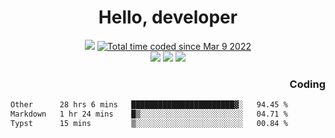 # <div align='center' >Hello, developer</div>

<div align='center'>
  <a ><img src="https://img.shields.io/badge/dynamic/json?url=https%3A%2F%2Fapi.swo.moe%2Fstats%2Fgithub%2FFree-Aaron-Li&query=count&color=181717&label=GitHub&labelColor=282c34&logo=github&suffix=+follows&cacheSeconds=3600"></a>
  <a href="https://wakatime.com/@fe40087f-8eae-48dc-9950-ad0633db1591"><img src="https://wakatime.com/badge/user/fe40087f-8eae-48dc-9950-ad0633db1591.svg" alt="Total time coded since Mar 9 2022" /></a>
</div>
<div align='center'>
  <a><img src="https://img.shields.io/badge/Rookie-blue?style=plastic&logo=c&logoColor=blue&labelColor=F5B7DB"></a>
  <a><img src="https://img.shields.io/badge/Rookie-blue?style=plastic&logo=c%2B%2B&logoColor=blue&labelColor=F5B7DB"></a> 
  <a><img src="https://img.shields.io/badge/Rookie-blue?style=plastic&logo=python&logoColor=blue&labelColor=F5B7DB"></a> 
</div>

<div align='right'>
  <h3>Coding</h3>
</div>

<!--START_SECTION:waka-->

```txt
Other      28 hrs 6 mins   ███████████████████████▓░   94.45 %
Markdown   1 hr 24 mins    █▒░░░░░░░░░░░░░░░░░░░░░░░   04.71 %
Typst      15 mins         ▒░░░░░░░░░░░░░░░░░░░░░░░░   00.84 %
```

<!--END_SECTION:waka-->




